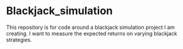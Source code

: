 # Blackjack_simulation
This repository is for code around a blackjack simulation project I am creating.  I want to measure the expected returns on varying blackjack strategies.
